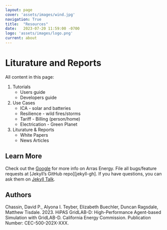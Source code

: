 ```yaml
---
layout: page
cover: 'assets/images/wind.jpg'
navigation: True
title:  "Resources"
date:   2023-07-20 11:59:00 -0700
logo: 'assets/images/logo.png'
current: about
---
```


# Liturature and Reports

All content in this page:
1. Tutorials
    - Users guide
    - Developers guide
2. Use Cases
    - ICA - solar and batteries
    - Resilience - wild fires/storms
    - Tariff - Billing (person/home)
    - Electrication - Green Planet
3. Liturature & Reports 
    - White Papers
    - News Articles

## Learn More
Check out the [Google][Google] for more info on Arras Energy. File all bugs/feature requests at [Jekyll’s GitHub repo][jekyll-gh]. If you have questions, you can ask them on [Jekyll Talk][jekyll-talk].

## Authors
Chassin, David P., Alyona I. Teyber, Elizabeth Buechler, Duncan Ragsdale, Matthew Tisdale. 2023. HiPAS GridLAB-D: High-Performance Agent-based Simulation with GridLAB-D.
California Energy Commission. Publication Number: CEC-500-202X-XXX.

[Google]: https://google.com
[Arras Energy's GitHub repo]:   https://github.com/arras-energy
[jekyll-talk]: https://talk.jekyllrb.com/
